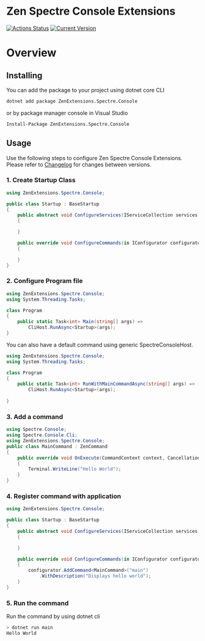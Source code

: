# Zen Spectre Console Extensions
[![Actions Status](https://github.com/ZenExtensions/spectre-console/workflows/.NET%20Core%20Publish/badge.svg)](https://github.com/ZenExtensions/spectre-console/actions) [![Current Version](https://img.shields.io/badge/Version-1.3.0-brightgreen?logo=nuget&labelColor=30363D)](./CHANGELOG.md#130---2023-02-15)

# Overview

## Installing
You can add the package to your project using dotnet core CLI
```bash
dotnet add package ZenExtensions.Spectre.Console
```
or by package manager console in Visual Studio
```bash
Install-Package ZenExtensions.Spectre.Console
```

## Usage
Use the following steps to configure Zen Spectre Console Extensions. Please refer to [Changelog](./CHANGELOG.md) for changes between versions.

### 1. Create Startup Class
```csharp
using ZenExtensions.Spectre.Console;

public class Startup : BaseStartup
{
    public abstract void ConfigureServices(IServiceCollection services, IConfiguration configuration, IHostEnvironment hostingEnvironment)
    {

    }

    public override void ConfigureCommands(in IConfigurator configurator)
    {

    }
}
```

### 2. Configure Program file
```csharp
using ZenExtensions.Spectre.Console;
using System.Threading.Tasks;

class Program
{
    public static Task<int> Main(string[] args) => 
        CliHost.RunAsync<Startup>(args);
}
```
You can also have a default command using generic SpectreConsoleHost.
```csharp
using ZenExtensions.Spectre.Console;
using System.Threading.Tasks;

class Program
{
    public static Task<int> RunWithMainCommandAsync(string[] args) => 
        CliHost.RunAsync<Startup>(args);
        
}
```

### 3. Add a command
```csharp
using Spectre.Console;
using Spectre.Console.Cli;
using ZenExtensions.Spectre.Console;
public class MainCommand : ZenCommand
{
    public override void OnExecute(CommandContext context, CancellationToken cancellationToken)
    {
        Terminal.WriteLine("Hello World");
    }
}
```

### 4. Register command with application
```csharp
using ZenExtensions.Spectre.Console;

public class Startup : BaseStartup
{
    public abstract void ConfigureServices(IServiceCollection services, IConfiguration configuration, IHostEnvironment hostingEnvironment)
    {

    }

    public override void ConfigureCommands(in IConfigurator configurator)
    {
        configurator.AddCommand<MainCommand>("main")
            .WithDescription("Displays hello world");
    }
}
```
### 5. Run the command
Run the command by using dotnet cli
```bash
> dotnet run main
Hello World
```